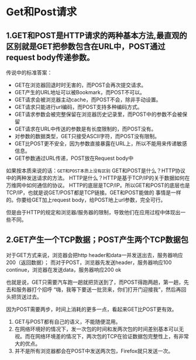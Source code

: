 # Get和Post请求

## 1.GET和POST是HTTP请求的两种基本方法,最直观的区别就是GET把参数包含在URL中，POST通过request body传递参数。

传说中的标准答案：

* GET在浏览器回退时时无害的，而POST会再次提交请求。
* GET产生的URL地址可以被Bookmark，而POST不可以。
* GET请求会被浏览器主动cache，而POST不会，除非手动设置。
* GET请求只能进行url编码，而POST支持多种编码方式。
* GET请求参数会被完整保留在浏览器历史记录里，而POST中的参数不会被保留
* GET请求在URL中传送的参数是有长度限制的，而POST没有。
* 对参数的数据类型，GET只接受ASCII字符，而POST没有限制。
* GET比POST更不安全，因为参数直接暴露在URL上，所以不能用来传递敏感信息。
* GET参数通过URL传递，POST放在Request body中

如果按本质来说的话：`GET和POST本质上没有区别`
GET和POST是什么？HTTP协议中的两种发送请求的方法。
HTTP是什么？HTTP是基于TCP/IP的关于数据如何在万维网中如何通信的协议。
HTTP的底层是TCP/IP。所以GET和POST的底层也是TCP/IP，也就是说GET/POST都是TCP链接。GET和POST能做的
事情是一样的。你要给GET加上request body，给POST地上url参数，完全可行。

但是由于HTTP的规定和浏览器/服务器的限制，导致他们在应用过程中体现出一些不同。

## 2.GET产生一个TCP数据；POST产生两个TCP数据包

对于GET方式来说，浏览器会把http header和data一并发送出去，服务器响应200（返回数据）；
而对于POST，浏览器先发送header，服务器响应100 continue，浏览器在发送data，服务器响应200 ok

也就是说，GET只需要汽车跑一趟就把货送到了，而POST得跑两趟，第一趟，先去和服务器打个招呼
“嗨，我等下要送一批货来，你们打开门迎接我”，然后再回头把货送过去。

因为POST需要两步，时间上消耗的更多一点，看起来GET比POST更有效。

1. GET与POST都有自己的语义，不能随便混用。
2. 在网络环境好的情况下，发一次包的时间和发两次包的时间差别基本可以无视。而在网络环境差的情况下，两次包的TCP在验证数据包完整性上，有非常大的优点。
3. 并不是所有浏览器都会在POST中发送两次包，Firefox就只发送一次。